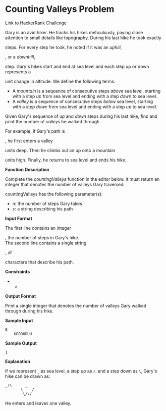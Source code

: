 # Counting Valleys Problem

[Link to HackerRank Challenge](https://www.hackerrank.com/challenges/counting-valleys/problem)

Gary is an avid hiker. He tracks his hikes meticulously, paying close
attention to small details like topography. During his last hike he took
exactly

steps. For every step he took, he noted if it was an *uphill*,

, or a *downhill*,

step. Gary's hikes start and end at sea level and each step up or down
represents a

unit change in altitude. We define the following terms:

-   A *mountain* is a sequence of consecutive steps *above* sea level,
    starting with a step *up* from sea level and ending with a step
    *down* to sea level.
-   A *valley* is a sequence of consecutive steps *below* sea level,
    starting with a step *down* from sea level and ending with a step
    *up* to sea level.

Given Gary's sequence of *up* and *down* steps during his last hike,
find and print the number of *valleys* he walked through.

For example, if Gary's path is

, he first enters a valley

units deep. Then he climbs out an up onto a mountain

units high. Finally, he returns to sea level and ends his hike.

**Function Description**

Complete the *countingValleys* function in the editor below. It must
return an integer that denotes the number of valleys Gary traversed.

countingValleys has the following parameter(s):

-   *n*: the number of steps Gary takes
-   *s*: a string describing his path

**Input Format**

The first line contains an integer

, the number of steps in Gary's hike. \
 The second line contains a single string

, of

characters that describe his path.

**Constraints**

-   -   

**Output Format**

Print a single integer that denotes the number of valleys Gary walked
through during his hike.

**Sample Input**

    8
        UDDDUDUU
        

**Sample Output**

    1
        

**Explanation**

If we represent `_` as sea level, a step up as `/`, and a step down as
`\`, Gary's hike can be drawn as:

    _/\      _
           \    /
            \/\/
        

He enters and leaves one valley.

